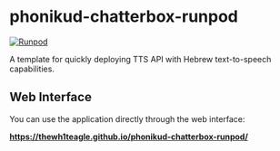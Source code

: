 # phonikud-chatterbox-runpod


[![Runpod](https://api.runpod.io/badge/thewh1teagle/phonikud-chatterbox-runpod)](https://console.runpod.io/hub/thewh1teagle/phonikud-chatterbox-runpod)

A template for quickly deploying TTS API with Hebrew text-to-speech capabilities.

## Web Interface

You can use the application directly through the web interface:

**https://thewh1teagle.github.io/phonikud-chatterbox-runpod/**
